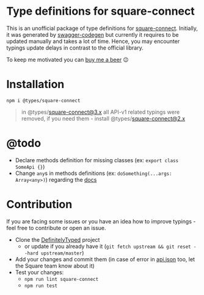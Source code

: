 # Type definitions for square-connect

This is an unofficial package of type definitions for [square-connect][1].
Initially, it was generated by [swagger-codegen][2] but currently it requires to be updated manually and takes a lot of time.
Hence, you may encounter typings update delays in contrast to the official library.

To keep me motivated you can [buy me a beer][6] 😉

# Installation

`npm i @types/square-connect`
> in @types/square-connect@3.x all API-v1 related typings were removed, if you need them - install @types/square-connect@2.x

# @todo

* Declare methods definition for missing classes (ex: `export class SomeApi {}`)
* Change `any`s in methods definitions (ex: `doSomething(...args: Array<any>)`) regarding the [docs][5]

# Contribution

If you are facing some issues or you have an idea how to improve typings - feel free to contribute or open an issue.

* Clone the [DefinitelyTyped][3] project
    * or update if you already have it (`git fetch upstream && git reset --hard upstream/master`)
* Add your changes and commit them (in case of error in [api.json][4] too, let the Square team know about it)
* Test your changes:
    * `npm run lint square-connect`
    * `npm run test`

[1]: https://docs.connect.squareup.com
[2]: https://github.com/swagger-api/swagger-codegen
[3]: https://github.com/DefinitelyTyped/DefinitelyTyped
[4]: https://github.com/square/connect-api-specification/blob/master/api.json
[5]: https://github.com/square/connect-nodejs-sdk#documentation-for-api-endpoints
[6]: https://paypal.me/dimitrioglo
